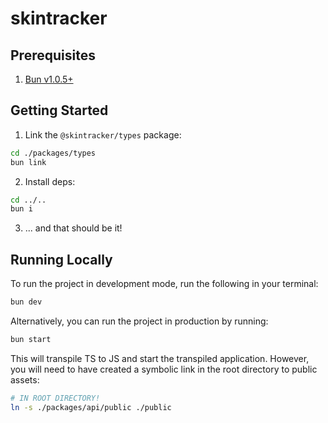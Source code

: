 # skintracker

## Prerequisites

1. [Bun v1.0.5+](https://bun.sh/)

## Getting Started

1. Link the `@skintracker/types` package:

```bash
cd ./packages/types
bun link
```

2. Install deps:

```bash
cd ../..
bun i
```

3. ... and that should be it!

## Running Locally

To run the project in development mode, run the following in your terminal:

```bash
bun dev
```

Alternatively, you can run the project in production by running:

```bash
bun start
```

This will transpile TS to JS and start the transpiled application. However, you will need to have created a symbolic link in the root directory to public assets:

```bash
# IN ROOT DIRECTORY!
ln -s ./packages/api/public ./public
```
